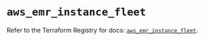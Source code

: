 # `aws_emr_instance_fleet`

Refer to the Terraform Registry for docs: [`aws_emr_instance_fleet`](https://registry.terraform.io/providers/hashicorp/aws/3.76.1/docs/resources/emr_instance_fleet).

